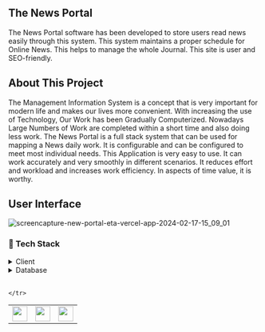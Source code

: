 The News Portal
---------------
The News Portal software has been developed to store users read news easily  through this system. This system maintains a proper schedule for Online News.  This helps to manage the whole  Journal. This site is user and SEO-friendly.

 About This Project 
-------------------
The Management Information System  is a concept that is very important for modern life and makes our lives more convenient. With increasing the use of Technology, Our Work has been Gradually Computerized. Nowadays Large Numbers of Work are completed within a short time and also doing less work. The News Portal is a full stack system that can be used for mapping a  News  daily work. It is configurable and can be configured to meet most individual needs. This Application is very easy to use. It can work accurately and very smoothly in different scenarios. It reduces effort and workload and increases work efficiency. In aspects of time value, it is worthy.

User Interface
--------------
![screencapture-new-portal-eta-vercel-app-2024-02-17-15_09_01](https://github.com/shuvo794/bistro-boss-restaurant/assets/81945670/e4ca054c-d355-4c40-9c48-1452d43ae892)

### :space_invader: Tech Stack

<details>
  <summary>Client</summary>
  <ul>
    <li><a href="https://nextjs.org/">Next.js</a></li>
    <li><a href="https://tailwindcss.com/">TailwindCSS</a></li>
    <li><a href="https://mui.com/">Mui</a></li>
  </ul>
</details>

<details>
<summary>Database</summary>
  <ul>
    <li><a href="https://www.mongodb.com/">MongoDB</a></li>
  </ul>
</details>
<br />

<table>
    <tr>
        <td>
<a href="#"><img src="https://user-images.githubusercontent.com/87040096/219964861-dfbad18b-7218-4347-9b8e-f233e1f23e55.png" alt="" width="30" height="30" /></a>
        </td>
        <td>
<a href="#"><img src="https://user-images.githubusercontent.com/87040096/219965241-cbf7d1cb-272a-4e32-b085-6104d64fded5.png" alt="" width="30" height="30" /></a>
        </td>
        <td>
<a href="#"><img src="https://user-images.githubusercontent.com/87040096/219964658-1e8a6ccf-ea9c-4253-b826-b095d0e3f947.png" alt="" width="30" height="30" /></a>
        </td>
 
    </tr>
</table>
